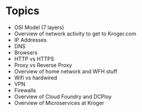 # Topics

* OSI Model (7 layers)
* Overview of network activity to get to Kroger.com
 * IP Addresses
 * DNS
 * Browsers
 * HTTP vs HTTPS
 * Proxy vs Reverse Proxy
* Overview of home network and WFH stuff
 * Wifi vs hardwired
 * VPN
 * Firewalls
* Overview of Cloud Foundry and DCPloy
* Overview of Microservices at Kroger
